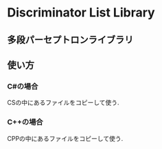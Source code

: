 # Discriminator List Library
## 多段パーセプトロンライブラリ
## 使い方
### C#の場合
CSの中にあるファイルをコピーして使う.
### C++の場合
CPPの中にあるファイルをコピーして使う.
